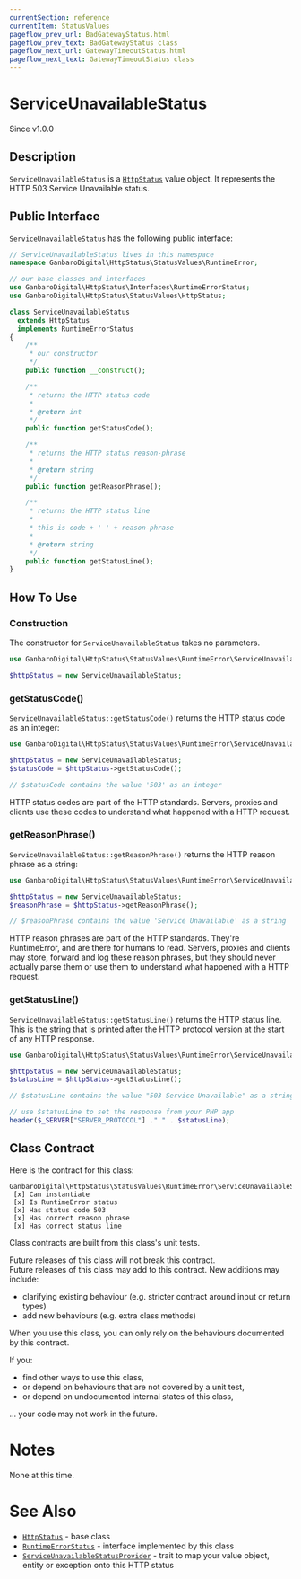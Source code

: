 ```yaml
---
currentSection: reference
currentItem: StatusValues
pageflow_prev_url: BadGatewayStatus.html
pageflow_prev_text: BadGatewayStatus class
pageflow_next_url: GatewayTimeoutStatus.html
pageflow_next_text: GatewayTimeoutStatus class
---
```


# ServiceUnavailableStatus

<div class="callout info">
Since v1.0.0
</div>

## Description

`ServiceUnavailableStatus` is a [`HttpStatus`](HttpStatus.html) value object. It represents the HTTP 503 Service Unavailable status.

## Public Interface

`ServiceUnavailableStatus` has the following public interface:

```php
// ServiceUnavailableStatus lives in this namespace
namespace GanbaroDigital\HttpStatus\StatusValues\RuntimeError;

// our base classes and interfaces
use GanbaroDigital\HttpStatus\Interfaces\RuntimeErrorStatus;
use GanbaroDigital\HttpStatus\StatusValues\HttpStatus;

class ServiceUnavailableStatus
  extends HttpStatus
  implements RuntimeErrorStatus
{
    /**
     * our constructor
     */
    public function __construct();

    /**
     * returns the HTTP status code
     *
     * @return int
     */
    public function getStatusCode();

    /**
     * returns the HTTP status reason-phrase
     *
     * @return string
     */
    public function getReasonPhrase();

    /**
     * returns the HTTP status line
     *
     * this is code + ' ' + reason-phrase
     *
     * @return string
     */
    public function getStatusLine();
}
```

## How To Use

### Construction

The constructor for `ServiceUnavailableStatus` takes no parameters.

```php
use GanbaroDigital\HttpStatus\StatusValues\RuntimeError\ServiceUnavailableStatus;

$httpStatus = new ServiceUnavailableStatus;
```

### getStatusCode()

`ServiceUnavailableStatus::getStatusCode()` returns the HTTP status code as an integer:

```php
use GanbaroDigital\HttpStatus\StatusValues\RuntimeError\ServiceUnavailableStatus;

$httpStatus = new ServiceUnavailableStatus;
$statusCode = $httpStatus->getStatusCode();

// $statusCode contains the value '503' as an integer
```

HTTP status codes are part of the HTTP standards. Servers, proxies and clients use these codes to understand what happened with a HTTP request.

### getReasonPhrase()

`ServiceUnavailableStatus::getReasonPhrase()` returns the HTTP reason phrase as a string:

```php
use GanbaroDigital\HttpStatus\StatusValues\RuntimeError\ServiceUnavailableStatus;

$httpStatus = new ServiceUnavailableStatus;
$reasonPhrase = $httpStatus->getReasonPhrase();

// $reasonPhrase contains the value 'Service Unavailable' as a string
```

HTTP reason phrases are part of the HTTP standards. They're RuntimeError, and are there for humans to read. Servers, proxies and clients may store, forward and log these reason phrases, but they should never actually parse them or use them to understand what happened with a HTTP request.

### getStatusLine()

`ServiceUnavailableStatus::getStatusLine()` returns the HTTP status line. This is the string that is printed after the HTTP protocol version at the start of any HTTP response.

```php
use GanbaroDigital\HttpStatus\StatusValues\RuntimeError\ServiceUnavailableStatus;

$httpStatus = new ServiceUnavailableStatus;
$statusLine = $httpStatus->getStatusLine();

// $statusLine contains the value "503 Service Unavailable" as a string

// use $statusLine to set the response from your PHP app
header($_SERVER["SERVER_PROTOCOL"] ." " . $statusLine);
```

## Class Contract

Here is the contract for this class:

    GanbaroDigital\HttpStatus\StatusValues\RuntimeError\ServiceUnavailableStatus
     [x] Can instantiate
     [x] Is RuntimeError status
     [x] Has status code 503
     [x] Has correct reason phrase
     [x] Has correct status line

Class contracts are built from this class's unit tests.

<div class="callout success">
Future releases of this class will not break this contract.
</div>

<div class="callout info" markdown="1">
Future releases of this class may add to this contract. New additions may include:

* clarifying existing behaviour (e.g. stricter contract around input or return types)
* add new behaviours (e.g. extra class methods)
</div>

<div class="callout warning" markdown="1">
When you use this class, you can only rely on the behaviours documented by this contract.

If you:

* find other ways to use this class,
* or depend on behaviours that are not covered by a unit test,
* or depend on undocumented internal states of this class,

... your code may not work in the future.
</div>

# Notes

None at this time.

# See Also

* [`HttpStatus`](HttpStatus.html) - base class
* [`RuntimeErrorStatus`](RuntimeErrorStatus.html) - interface implemented by this class
* [`ServiceUnavailableStatusProvider`](../StatusProviders/ServiceUnavailableStatusProvider.html) - trait to map your value object, entity or exception onto this HTTP status
